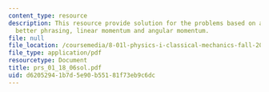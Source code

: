 ```yaml
---
content_type: resource
description: This resource provide solution for the problems based on ambiguous phrasing,
  better phrasing, linear momentum and angular momentum.
file: null
file_location: /coursemedia/8-01l-physics-i-classical-mechanics-fall-2005/d62052941b7d5e90b55181f73eb9c6dc_prs_01_18_06sol.pdf
file_type: application/pdf
resourcetype: Document
title: prs_01_18_06sol.pdf
uid: d6205294-1b7d-5e90-b551-81f73eb9c6dc
---
```

